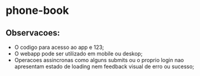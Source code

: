 # phone-book

## Observacoes:
 - O codigo para acesso ao app e 123;
 - O webapp pode ser utilizado em mobile ou deskop;
 - Operacoes assincronas como alguns submits ou o proprio login nao apresentam estado de loading nem feedback visual de erro ou sucesso;
